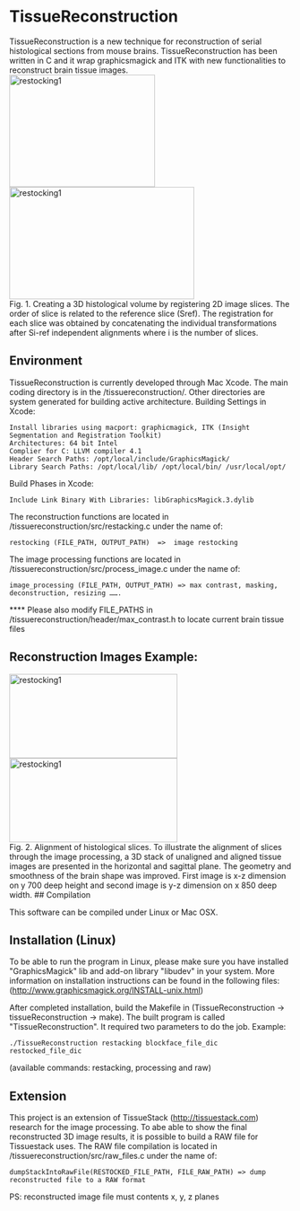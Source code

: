TissueReconstruction
====================

TissueReconstruction is a new technique for reconstruction of serial histological sections from mouse brains.
TissueReconstruction has been written in C and it wrap graphicsmagick and ITK with new functionalities to reconstruct brain tissue images. 
<BR/>
<IMG SRC="https://dl.dropboxusercontent.com/u/24447938/restacking.png" ALT="restocking1" WIDTH=260 HEIGHT=200>
<IMG SRC="https://dl.dropboxusercontent.com/u/24447938/restackingWithPlanes.png" ALT="restocking1" WIDTH=330 HEIGHT=200>
<BR/>
Fig. 1. Creating a 3D histological volume by registering 2D image slices. The order of slice is related to the reference slice (Sref). The registration for each slice was obtained by concatenating the individual transformations after Si-ref independent alignments where i is the number of slices.
## Environment
TissueReconstruction is currently developed through Mac Xcode. The main coding directory is in the /tissuereconstruction/. Other directories are system generated for building active architecture.
Building Settings in Xcode:

    Install libraries using macport: graphicmagick, ITK (Insight Segmentation and Registration Toolkit)
    Architectures: 64 bit Intel
    Complier for C: LLVM compiler 4.1
    Header Search Paths: /opt/local/include/GraphicsMagick/
    Library Search Paths: /opt/local/lib/ /opt/local/bin/ /usr/local/opt/

Build Phases in Xcode:

    Include Link Binary With Libraries: libGraphicsMagick.3.dylib

The reconstruction functions are located in /tissuereconstruction/src/restacking.c under the name of: 

    restocking (FILE_PATH, OUTPUT_PATH)  =>  image restocking

The image processing functions are located in /tissuereconstruction/src/process_image.c under the name of: 

    image_processing (FILE_PATH, OUTPUT_PATH) => max contrast, masking, deconstruction, resizing …….

**** Please also modify FILE_PATHS in /tissuereconstruction/header/max_contrast.h to locate current brain tissue files

## Reconstruction Images Example:
<IMG SRC="https://dl.dropboxusercontent.com/u/24447938/xz_image_reduceNoice_black.jpg" ALT="restocking1" WIDTH=300 HEIGHT=150> 
<IMG SRC="https://dl.dropboxusercontent.com/u/24447938/yz_image_reduceNoice_black.jpg" ALT="restocking1" WIDTH=300 HEIGHT=150>
<BR/> 
Fig. 2. Alignment of histological slices. To illustrate the alignment of slices through the image processing, 
a 3D stack of unaligned and aligned tissue images are presented in the horizontal and sagittal plane. The 
geometry and smoothness of the brain shape was improved. First image is x-z dimension on y 700 deep height and second 
image is y-z dimension on x 850 deep width.
## Compilation

This software can be compiled under Linux or Mac OSX. 

## Installation (Linux)

To be able to run the program in Linux, please make sure you have installed "GraphicsMagick" lib and add-on library "libudev" in your system. 
More information on installation instructions can be found in the following files: (http://www.graphicsmagick.org/INSTALL-unix.html)

After completed installation, build the Makefile in (TissueReconstruction -> tissueReconstruction -> make). The built program is called "TissueReconstruction". It required two parameters to do the job. Example:  

    ./TissueReconstruction restacking blockface_file_dic restocked_file_dic
    
(available commands: restacking, processing and raw)

## Extension

This project is an extension of TissueStack (http://tissuestack.com) research for the image processing. To abe able to show the final reconstructed 3D image results, it is possible to build a RAW file for Tissuestack uses. 
The RAW file compilation is located in /tissuereconstruction/src/raw_files.c under the name of:

    dumpStackIntoRawFile(RESTOCKED_FILE_PATH, FILE_RAW_PATH) => dump reconstructed file to a RAW format

PS: reconstructed image file must contents x, y, z planes
